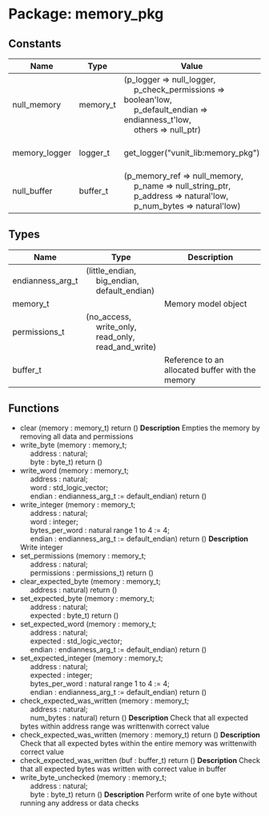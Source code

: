 # Package: memory_pkg

## Constants

| Name          | Type     | Value                                                                                                                                                                                                                                                                                                                                                  | Description           |
| ------------- | -------- | ------------------------------------------------------------------------------------------------------------------------------------------------------------------------------------------------------------------------------------------------------------------------------------------------------------------------------------------------------ | --------------------- |
| null_memory   | memory_t |  (p_logger => null_logger,<br><span style="padding-left:20px">                                       p_check_permissions => boolean'low,<br><span style="padding-left:20px">                                       p_default_endian => endianness_t'low,<br><span style="padding-left:20px">                                       others => null_ptr) |                       |
| memory_logger | logger_t |  get_logger("vunit_lib:memory_pkg")                                                                                                                                                                                                                                                                                                                    | Default memory logger |
| null_buffer   | buffer_t |  (p_memory_ref => null_memory,<br><span style="padding-left:20px">                                       p_name => null_string_ptr,<br><span style="padding-left:20px">                                       p_address => natural'low,<br><span style="padding-left:20px">                                       p_num_bytes => natural'low)          |                       |
## Types

| Name             | Type                                                                                                                                                            | Description                                      |
| ---------------- | --------------------------------------------------------------------------------------------------------------------------------------------------------------- | ------------------------------------------------ |
| endianness_arg_t | (little_endian,<br><span style="padding-left:20px"> big_endian,<br><span style="padding-left:20px"> default_endian)                                             |                                                  |
| memory_t         |                                                                                                                                                                 | Memory model object                              |
| permissions_t    | (no_access,<br><span style="padding-left:20px"> write_only,<br><span style="padding-left:20px"> read_only,<br><span style="padding-left:20px"> read_and_write)  |                                                  |
| buffer_t         |                                                                                                                                                                 | Reference to an allocated buffer with the memory |
## Functions
- clear <font id="function_arguments">(memory : memory_t) </font> <font id="function_return">return ()</font>
**Description**
Empties the memory by removing all data and permissions
- write_byte <font id="function_arguments">(memory : memory_t;<br><span style="padding-left:20px"> address : natural;<br><span style="padding-left:20px"> byte : byte_t) </font> <font id="function_return">return ()</font>
- write_word <font id="function_arguments">(memory : memory_t;<br><span style="padding-left:20px"> address : natural;<br><span style="padding-left:20px"> word : std_logic_vector;<br><span style="padding-left:20px"> endian : endianness_arg_t := default_endian) </font> <font id="function_return">return ()</font>
- write_integer <font id="function_arguments">(memory : memory_t;<br><span style="padding-left:20px"> address : natural;<br><span style="padding-left:20px"> word : integer;<br><span style="padding-left:20px"> bytes_per_word : natural range 1 to 4 := 4;<br><span style="padding-left:20px"> endian : endianness_arg_t := default_endian) </font> <font id="function_return">return ()</font>
**Description**
Write integer
- set_permissions <font id="function_arguments">(memory : memory_t;<br><span style="padding-left:20px"> address : natural;<br><span style="padding-left:20px"> permissions : permissions_t) </font> <font id="function_return">return ()</font>
- clear_expected_byte <font id="function_arguments">(memory : memory_t;<br><span style="padding-left:20px"> address : natural) </font> <font id="function_return">return ()</font>
- set_expected_byte <font id="function_arguments">(memory : memory_t;<br><span style="padding-left:20px"> address : natural;<br><span style="padding-left:20px"> expected : byte_t) </font> <font id="function_return">return ()</font>
- set_expected_word <font id="function_arguments">(memory : memory_t;<br><span style="padding-left:20px"> address : natural;<br><span style="padding-left:20px"> expected : std_logic_vector;<br><span style="padding-left:20px"> endian : endianness_arg_t := default_endian) </font> <font id="function_return">return ()</font>
- set_expected_integer <font id="function_arguments">(memory : memory_t;<br><span style="padding-left:20px"> address : natural;<br><span style="padding-left:20px"> expected : integer;<br><span style="padding-left:20px"> bytes_per_word : natural range 1 to 4 := 4;<br><span style="padding-left:20px"> endian : endianness_arg_t := default_endian) </font> <font id="function_return">return ()</font>
- check_expected_was_written <font id="function_arguments">(memory : memory_t;<br><span style="padding-left:20px"> address : natural;<br><span style="padding-left:20px"> num_bytes : natural) </font> <font id="function_return">return ()</font>
**Description**
Check that all expected bytes within address range was writtenwith correct value
- check_expected_was_written <font id="function_arguments">(memory : memory_t) </font> <font id="function_return">return ()</font>
**Description**
Check that all expected bytes within the entire memory was writtenwith correct value
- check_expected_was_written <font id="function_arguments">(buf : buffer_t) </font> <font id="function_return">return ()</font>
**Description**
Check that all expected bytes was written with correct value in buffer
- write_byte_unchecked <font id="function_arguments">(memory : memory_t;<br><span style="padding-left:20px"> address : natural;<br><span style="padding-left:20px"> byte : byte_t) </font> <font id="function_return">return ()</font>
**Description**
Perform write of one byte without running any address or data checks
